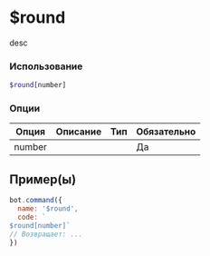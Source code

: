 # $round
desc
### Использование
```php
$round[number]
```

### Опции

| Опция | Описание | Тип | Обязательно |
|--------|-------------|------|----------|
| number |  |  | Да |  
## Пример(ы)

```javascript
bot.command({
  name: '$round',
  code: `
$round[number]`
// Возвращает: ...
})
```